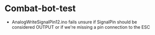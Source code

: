# Combat-bot-test
  * AnalogWriteSignalPin12.ino fails unsure if SignalPin should be considered OUTPUT or if we're missing a pin connection to the ESC
